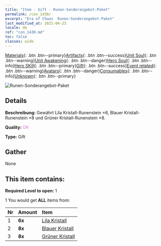 ```yaml
---
title: "Item - Gift - Runen-Sonderangebot-Paket"
permalink: /con_1430/
excerpt: "Era of Chaos  Runen-Sonderangebot-Paket"
last_modified_at: 2021-04-23
locale: de
ref: "con_1430.md"
toc: false
classes: wide
---
```

 [Materials](/ItemsDE/){: .btn .btn--primary}[Artifacts](/ItemsDE/Artifacts/){: .btn .btn--success}[Unit Soul](/ItemsDE/UnitSoul/){: .btn .btn--warning}[Unit Awakening](/ItemsDE/UnitAwakening/){: .btn .btn--danger}[Hero Soul](/ItemsDE/HeroSoul/){: .btn .btn--info}[Hero SKill](/ItemsDE/HeroSkill/){: .btn .btn--primary}[Gift](/ItemsDE/Gift/){: .btn .btn--success}[Event related](/ItemsDE/Events/){: .btn .btn--warning}[Avatars](/ItemsDE/Avatars/){: .btn .btn--danger}[Consumables](/ItemsDE/Consumables/){: .btn .btn--info}[Unknown](/ItemsDE/Unknown/){: .btn .btn--primary}

 ![Runen-Sonderangebot-Paket](/images/t/i_907025.png)

## Details
 **Beschreibung:** Gewährt Lila Kristall-Runenstein ×6, Blauer Kristall-Runenstein ×8 und Grüner Kristall-Runenstein ×8.

 **Quality:** <span style="color: #DA70D6">OK</span>

 **Type:** Gift

## Gather

  None

## This item contains:

 **Required Level to open:** 1

 1 You would get **ALL** items  from:

  | Nr | Amount |     Item    |
  |:---|:-------|:------------|
  | 1 |  **6x** | [Lila Kristall](/ItemsDE/con_720/) |  | 
  | 2 |  **8x** | [Blauer Kristall](/ItemsDE/con_716/) |  | 
  | 3 |  **8x** | [Grüner Kristall](/ItemsDE/con_711/) |  | 
